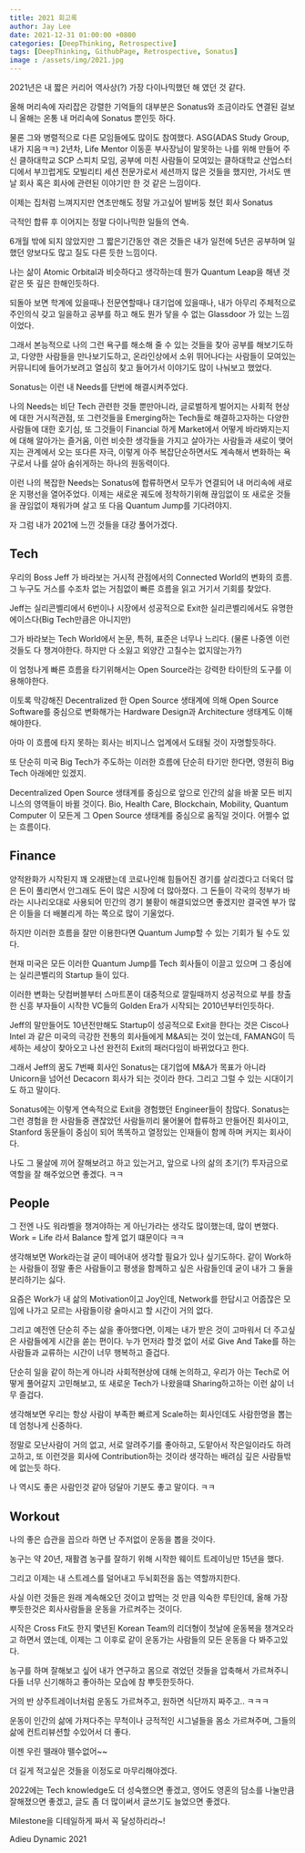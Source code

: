```yaml
---
title: 2021 회고록
author: Jay Lee
date: 2021-12-31 01:00:00 +0800
categories: [DeepThinking, Retrospective]
tags: [DeepThinking, GithubPage, Retrospective, Sonatus]
image : /assets/img/2021.jpg
---
```


2021년은 내 짧은 커리어 역사상(?) 가장 다이나믹했던 해 였던 것 같다.

올해 머리속에 자리잡은 강렬한 기억들의 대부분은 Sonatus와 조금이라도 연결된 걸보니 올해는 온통 내 머리속에 Sonatus 뿐인듯 하다. 

물론 그와 병렬적으로 다른 모임들에도 많이도 참여했다. ASG(ADAS Study Group, 내가 지음ㅋㅋ) 2년차, Life Mentor 이동훈 부사장님이 말못하는 나를 위해 만들어 주신 클하대학교 SCP 스피치 모임, 공부에 미친 사람들이 모여있는 클하대학교 산업스터디에서 부끄럽게도 모빌리티 세션 전문가로서 세션까지 많은 것들을 했지만, 가서도 맨날 회사 혹은 회사에 관련된 이야기만 한 것 같은 느낌이다. 

이제는 집처럼 느껴지지만 연초만해도 정말 가고싶어 발버둥 쳤던 회사 Sonatus

극적인 합류 후 이어지는 정말 다이나믹한 일들의 연속.

6개월 밖에 되지 않았지만 그 짧은기간동안 겪은 것들은 내가 일전에 5년은 공부하며 일했던 양보다도 많고 질도 다른 듯한 느낌이다.

나는 삶이 Atomic Orbital과 비슷하다고 생각하는데 뭔가 Quantum Leap을 해낸 것 같은 뜻 깊은 한해인듯하다.

되돌아 보면 학계에 있을때나 전문연할때나 대기업에 있을때나, 내가 아무리 주체적으로 주인의식 갖고 일을하고 공부를 하고 해도 뭔가 닿을 수 없는 Glassdoor 가 있는 느낌이었다.

그래서 본능적으로 나의 그런 욕구를 해소해 줄 수 있는 것들을 찾아 공부를 해보기도하고, 다양한 사람들을 만나보기도하고, 온라인상에서 소위 뛰어나다는 사람들이 모여있는 커뮤니티에 들어가보려고 열심히 찾고 들어가서 이야기도 많이 나눠보고 했었다. 

Sonatus는 이런 내 Needs를 단번에 해결시켜주었다. 

나의 Needs는 비단 Tech 관련한 것들 뿐만아니라,  글로벌하게 벌어지는 사회적 현상에 대한 거시적관점, 또 그런것들을 Emerging하는 Tech들로 해결하고자하는 다양한 사람들에 대한 호기심, 또 그것들이 Financial 하게 Market에서 어떻게 바라봐지는지에 대해 알아가는 즐거움, 이런 비슷한 생각들을 가지고 살아가는 사람들과 새로이 맺어지는 관계에서 오는 또다른 자극, 이렇게 아주 복잡단순하면서도 계속해서 변화하는 욕구로서 나를 살아 숨쉬게하는 하나의 원동력이다.

이런 나의 복잡한 Needs는 Sonatus에 합류하면서 모두가 연결되어 내 머리속에 새로운 지평선을 열어주었다. 이제는 새로운 궤도에 정착하기위해 끊임없이 또 새로운 것들을 끊임없이 채워가며 살고 또 다음 Quantum Jump를 기다려야지.

자 그럼 내가 2021에 느낀 것들을 대강 풀어가겠다.

## Tech

우리의 Boss Jeff 가 바라보는 거시적 관점에서의 Connected World의 변화의 흐름. 그 누구도 거스를 수조차 없는 거침없이 빠른 흐름을 읽고 거기서 기회를 찾았다.  

Jeff는 실리콘벨리에서 6번이나 시장에서 성공적으로 Exit한 실리콘벨리에서도 유명한 에이스다(Big Tech만큼은 아니지만) 

그가 바라보는 Tech World에서 논문, 특허, 표준은 너무나 느리다. (물론 나중엔 이런것들도 다 챙겨야한다. 하지만 다 소잃고 외양간 고칠수는 없지않는가?)

이 엄청나게 빠른 흐름을 타기위해서는 Open Source라는 강력한 타이탄의 도구를 이용해야한다. 

이토록 막강해진 Decentralized 한 Open Source 생태계에 의해 Open Source Software를 중심으로 변화해가는 Hardware Design과 Architecture 생태계도 이해해야한다.  

아마 이 흐름에 타지 못하는 회사는 비지니스 업계에서 도태될 것이 자명할듯하다.

또 단순히 미국 Big Tech가 주도하는 이러한 흐름에 단순히 타기만 한다면, 영원히 Big Tech 아래에만 있겠지.

Decentralized Open Source 생태계를 중심으로 앞으로 인간의 삶을 바꿀 모든 비지니스의 영역들이 바뀔 것이다. Bio, Health Care, Blockchain, Mobility, Quantum Computer 이 모든게 그 Open Source 생태계를 중심으로 움직일 것이다. 어쩔수 없는 흐름이다.

## Finance

양적완화가 시작된지 꽤 오래됐는데 코로나인해 힘들어진 경기를 살리겠다고 더욱더 많은 돈이 풀리면서 안그래도 돈이 많은 시장에 더 많아졌다. 그 돈들이 각국의 정부가 바라는 시나리오대로 사용되어 민간의 경기 불황이 해결되었으면 좋겠지만 결국엔 부가 많은 이들을 더 배불리게 하는 쪽으로 많이 기울었다.

하지만 이러한 흐름을 잘만 이용한다면 Quantum Jump할 수 있는 기회가 될 수도 있다. 

현재 미국은 모든 이러한 Quantum Jump를 Tech 회사들이 이끌고 있으며 그 중심에는 실리콘벨리의 Startup 들이 있다. 

이러한 변화는 닷컴버블부터 스마트폰이 대중적으로 깔릴때까지 성공적으로 부를 창출한 신흥 부자들이 시작한 VC들의 Golden Era가 시작되는 2010년부터인듯하다.  

Jeff의 말만들어도 10년전만해도 Startup이 성공적으로 Exit을 한다는 것은 Cisco나 Intel 과 같은 미국의 극강한 전통의 회사들에게 M&A되는 것이 었는데, FAMANG이 득세하는 세상이 찾아오고 나선 완전히 Exit의 패러다임이 바뀌었다고 한다.

그래서 Jeff의 꿈도 7번째 회사인 Sonatus는 대기업에 M&A가 목표가 아니라 Unicorn을 넘어선 Decacorn 회사가 되는 것이라 한다. 그리고 그럴 수 있는 시대이기도 하고 말이다.

Sonatus에는 이렇게 연속적으로 Exit을 경험했던 Engineer들이 참많다.  Sonatus는 그런 경험을 한 사람들중 괜찮았던 사람들끼리 물어물어 합류하고 만들어진 회사이고, Stanford 동문들이 중심이 되어 똑똑하고 열정있는 인재들이 함께 하며 커지는 회사이다. 

나도 그 물살에 끼어 잘해보려고 하고 있는거고, 앞으로 나의 삶의 초기(?) 투자금으로 역할을 잘 해주었으면 좋겠다. ㅋㅋ 

## People

그 전엔 나도 워라벨을 챙겨야하는 게 아닌가라는 생각도 많이했는데, 많이 변했다. Work = Life 라서 Balance 할게 없기 떄문이다 ㅋㅋ

생각해보면 Work라는걸 굳이 떼어내어 생각할 필요가 있나 싶기도하다. 같이 Work하는 사람들이 정말 좋은 사람들이고 평생을 함께하고 싶은 사람들인데 굳이 내가 그 둘을 분리하기는 싫다.

요즘은 Work가 내 삶의 Motivation이고 Joy인데, Network를 한답시고 어줍잖은 모임에 나가고 모르는 사람들이랑 술마시고 할 시간이 거의 없다.

그리고 예전엔 단순히 주는 삶을 좋아했다면, 이제는 내가 받은 것이 고마워서 더 주고싶은 사람들에게 시간을 쏟는 편이다. 누가 먼저라 할것 없이 서로 Give And Take를 하는 사람들과 교류하는 시간이 너무 행복하고 즐겁다.

단순히 일을 같이 하는게 아니라 사회적현상에 대해 논의하고, 우리가 아는 Tech로 어떻게 풀어갈지 고민해보고, 또 새로운 Tech가 나왔을떄 Sharing하고하는 이런 삶이 너무 즐겁다.

생각해보면 우리는 항상 사람이 부족한 빠르게 Scale하는 회사인데도 사람한명을 뽑는데 엄청나게 신중하다.

정말로 모난사람이 거의 없고, 서로 알려주기를 좋아하고, 도맡아서 작은일이라도 하려고하고, 또 이런것을 회사에 Contribution하는 것이라 생각하는 배려심 깊은 사람들밖에 없는듯 하다. 

나 역시도 좋은 사람인것 같아 덩달아 기분도 좋고 말이다. ㅋㅋ

## Workout

나의 좋은 습관을 꼽으라 하면 난 주저없이 운동을 뽑을 것이다.

농구는 약 20년, 재활겸 농구를 잘하기 위해 시작한 웨이트 트레이닝만 15년을 했다.

그리고 이제는 내 스트레스를 덜어내고 두뇌회전을 돕는 역할까지한다. 

사실 이런 것들은 원래 계속해오던 것이고 밥먹는 것 만큼 익숙한 루틴인데, 올해 가장 뿌듯한것은 회사사람들을 운동을 가르켜주는 것이다. 

시작은 Cross Fit도 한지 몇년된 Korean Team의 리더형이 첫날에 운동복을 챙겨오라고 하면서 였는데, 이제는 그 이후로 같이 운동가는 사람들의 모든 운동을 다 봐주고있다. 

농구를 하며 잘해보고 싶어 내가 연구하고 몸으로 겪었던 것들을 압축해서 가르쳐주니 다들 너무 신기해하고 좋아하는 모습에 참 뿌듯한듯하다. 

거의 반 상주트레이너처럼 운동도 가르쳐주고, 원하면 식단까지 짜주고.. ㅋㅋㅋ

운동이 인간의 삶에 가져다주는 무척이나 긍적적인 시그널들을 몸소 가르쳐주며, 그들의 삶에 컨트리뷰션할 수있어서 더 좋다.

이젠 우린 뗄래야 뗄수없어~~

더 길게 적고싶은 것들을 이정도로 마무리해야겠다.

2022에는 Tech knowledge도 더 성숙했으면 좋겠고, 영어도 영혼의 담소를 나눌만큼 잘해졌으면 좋겠고, 글도 좀 더 많이써서 글쓰기도 늘었으면 좋겠다.

Milestone을 디테일하게 짜서 꼭 달성하리라~!

Adieu Dynamic 2021